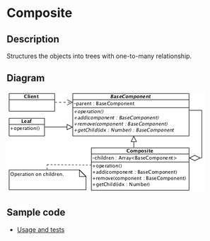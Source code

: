 # Composite

## Description

Structures the objects into trees with one-to-many relationship.

## Diagram

![Composite](composite.png)

## Sample code

* [Usage and tests](./../../test/composite-tests.js)
